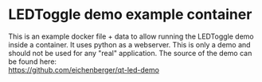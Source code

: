 # LEDToggle demo example container

This is an example docker file + data to allow running the LEDToggle demo inside a container. It uses python as a webserver. This is only a demo and should not be used for any "real" application. The source of the demo can be found here:  
https://github.com/eichenberger/qt-led-demo
